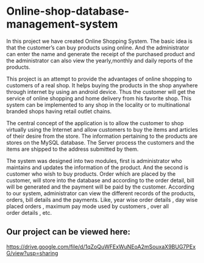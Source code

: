 ﻿# Online-shop-database-management-system
In this project we have created Online Shopping System. The basic idea is that the customer’s can buy products using online. And the administrator can enter the name and generate the receipt of the purchased product and the administrator can also view the yearly,monthly and daily reports of the products.

This project is an attempt to provide the advantages of online shopping to customers of a real shop. It helps buying the products in the shop anywhere through internet by using an android device. Thus the customer will get the service of online shopping and home delivery from his favorite shop. This system can be implemented to any shop in the locality or to multinational branded shops having retail outlet chains.

The central concept of the application is to allow the customer to shop virtually using the Internet and allow customers to buy the items and articles of their desire from the store. The information pertaining to the products are stores on the MySQL database. The Server process the customers and the items are shipped to the address submitted by them. 

The system was designed into two modules, first is administrator who maintains and updates the information of the product. And the second is customer who wish to buy products. Order which are placed by the customer, will store into the database and according to the order detail, bill will be generated and the payment will be paid by the customer. According to our system, administrator can view the different records of the products, orders, bill details and the payments. Like, year wise order details , day wise placed orders , maximum pay mode used by customers , over all order details , etc.

## Our project can be viewed here:

https://drive.google.com/file/d/1qZoQuWFExWuNEoA2mSouxaX9BUG7PExG/view?usp=sharing
